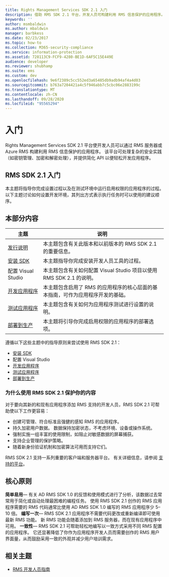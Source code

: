 ```yaml
---
title: Rights Management Services SDK 2.1 入门
description: 借助 RMS SDK 2.1 平台，开发人员可构建利用 RMS 信息保护的应用程序。
keywords: ''
author: msmbaldwin
ms.author: mbaldwin
manager: barbkess
ms.date: 02/23/2017
ms.topic: how-to
ms.collection: M365-security-compliance
ms.service: information-protection
ms.assetid: 728113C9-FCF9-4280-BE1D-6AF5C15E449E
audience: developer
ms.reviewer: shubhamp
ms.suite: ems
ms.custom: dev
ms.openlocfilehash: 9e6f2389c5cc552ed3a65485db9adb94af4a4d03
ms.sourcegitcommit: b763a7204421a4c5f946abb7c5cbc06e2883199c
ms.translationtype: MT
ms.contentlocale: zh-CN
ms.lasthandoff: 09/28/2020
ms.locfileid: "95565294"
---
```

# <a name="getting-started"></a>入门

Rights Management Services SDK 2.1 平台使开发人员可以通过 RMS 服务器或 Azure RMS 构建利用 RMS 信息保护的应用程序。 该平台可处理复杂的安全实践（如密钥管理、加密和解密处理），并提供简化 API 以便轻松开发应用程序。

## <a name="get-started-with-rmssdk21"></a>RMS SDK 2.1 入门

本主题将指导你完成设置过程以及在测试环境中运行启用权限的应用程序的过程。 以下主题讨论如何设置开发环境，其列出方式表示执行任务时可以使用的建议顺序。

## <a name="in-this-sections"></a>本部分内容

| 主题 | 说明 |
|-------|-------------|
| [发行说明](release-notes-rtm.md) | 本主题包含有关此版本和以前版本的 RMS SDK 2.1 的重要信息。|
| [安装 SDK](install-the-rms-sdk.md) | 本主题指导你完成安装开发人员工具的过程。|
| 配置 Visual Studio | 本主题包含有关如何配置 Visual Studio 项目以使用 RMS SDK 2.1 的说明。|
| [开发应用程序](developing-your-application.md) | 本主题包含启用了 RMS 的应用程序的核心层面的基本指南，可作为应用程序开发的基础。|
| [测试应用程序](how-to-set-up-your-test-environment.md) |本主题包含有关如何为应用程序测试进行设置的说明。|
| [部署到生产](deploying-your-application.md) |本主题将引导你完成启用权限的应用程序的部署选项。|


遵循以下这些主题中的指导原则来尝试使用 RMS SDK 2.1：

- [安装 SDK](install-the-rms-sdk.md)
- 配置 Visual Studio
- [开发应用程序](developing-your-application.md)
- [测试应用程序](how-to-set-up-your-test-environment.md)
- [部署到生产](deploying-your-application.md)

### <a name="why-use-rmssdk21-for-protecting-your-content"></a>为什么使用 RMS SDK 2.1 保护你的内容

对于要向其新的和现有应用程序添加 RMS 支持的开发人员，RMS SDK 2.1 可帮助使以下工作更容易：

-   创建可管理、符合标准且强健的感知 RMS 的应用程序。
-   持久加密用户数据。 数据保持加密状态，不考虑环境、设备或操作系统。
-   强制实施一组丰富的使用限制，如阻止对敏感数据的屏幕捕获。
-   支持企业管理的保护策略。
-   随着新身份验证机制和加密算法可用而支持它们。

RMS SDK 2.1 支持一系列重要的客户端和服务器平台。 有关详细信息，请参阅 [支持的平台](supported-platforms.md)。

## <a name="core-principles"></a>核心原则

**简单易用**— 有关 AD RMS SDK 1.0 的反馈和使用模式进行了分析，该数据过去常常用于简化或自动处理最困难的编程任务。 使用 RMS SDK 2.1 创作的 RMS 应用程序需要的 RMS 代码通常比使用 AD RMS SDK 1.0 编写的 RMS 应用程序少 5–10 倍。
**编写一次**— RMS SDK 2.1 应用程序不需要代码更改或重新编译即可使用最新 RMS 功能。 新 RMS 功能会随着添加到 RMS 服务器，而在现有应用程序中可用。
**一致性**— RMS SDK 2.1 可帮助轻松地编写以一致方式采用不同 RMS 配置的应用程序。 它还显著降低了你作为应用程序开发人员而需要创作的 RMS 用户界面量，从而鼓励采用一致的外观并减少用户培训需求。

## <a name="related-topics"></a>相关主题

* [RMS 开发人员指南](developers-guide.md)
